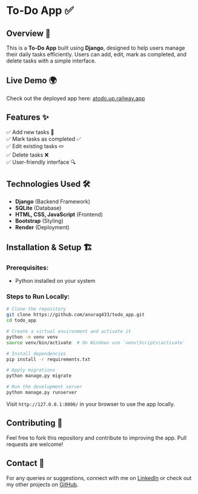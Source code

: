 # To-Do App ✅

## Overview 🚀
This is a **To-Do App** built using **Django**, designed to help users manage their daily tasks efficiently. Users can add, edit, mark as completed, and delete tasks with a simple interface.

## Live Demo 🌍
Check out the deployed app here: [atodo.up.railway.app](https://atodo.up.railway.app/)

## Features ✨
✅ Add new tasks 📌  
✅ Mark tasks as completed ✅  
✅ Edit existing tasks ✏️  
✅ Delete tasks ❌  
✅ User-friendly interface 🔍  

## Technologies Used 🛠️
- **Django** (Backend Framework)
- **SQLite** (Database)
- **HTML, CSS, JavaScript** (Frontend)
- **Bootstrap** (Styling)
- **Render** (Deployment)

## Installation & Setup 🏗️
### Prerequisites:
- Python installed on your system

### Steps to Run Locally:
```sh
# Clone the repository
git clone https://github.com/anurag433/todo_app.git
cd todo_app

# Create a virtual environment and activate it
python -m venv venv
source venv/bin/activate  # On Windows use `venv\Scripts\activate`

# Install dependencies
pip install -r requirements.txt

# Apply migrations
python manage.py migrate

# Run the development server
python manage.py runserver
```
Visit `http://127.0.0.1:8000/` in your browser to use the app locally.

## Contributing 🤝
Feel free to fork this repository and contribute to improving the app. Pull requests are welcome!

## Contact 📩
For any queries or suggestions, connect with me on [LinkedIn](https://www.linkedin.com/in/anuragsingh504/) or check out my other projects on [GitHub](https://github.com/anurag433/).

